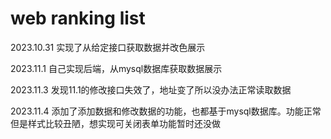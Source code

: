 # web ranking list

2023.10.31 实现了从给定接口获取数据并改色展示

2023.11.1 自己实现后端，从mysql数据库获取数据展示

2023.11.3 发现11.1的修改接口失效了，地址变了所以没办法正常读取数据

2023.11.4 添加了添加数据和修改数据的功能，也都基于mysql数据库。功能正常但是样式比较丑陋，想实现可关闭表单功能暂时还没做
